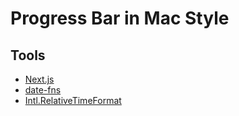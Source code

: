 # Progress Bar in Mac Style

## Tools

- [Next.js](https://nextjs.org/)
- [date-fns](https://date-fns.org/)
- [Intl.RelativeTimeFormat](https://developer.mozilla.org/en-US/docs/Web/JavaScript/Reference/Global_Objects/Intl/RelativeTimeFormat)

